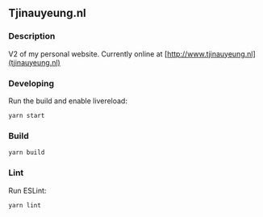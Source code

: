 ## Tjinauyeung.nl

### Description
V2 of my personal website. Currently online at [http://www.tjinauyeung.nl](tjinauyeung.nl)

### Developing
Run the build and enable livereload:
```
yarn start
```

### Build
```
yarn build
```

### Lint
Run ESLint:
```
yarn lint
```
